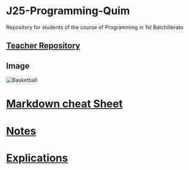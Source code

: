 # J25-Programming-Quim
Repository for students of the course of Programming in 1st Batchillerato


## [Teacher Repository](https://github.com/d-prieto/J25-Programming)

## Image
![Basketball](https://basketworld.com/blog/wp-content/uploads/2019/07/Mejores-balones-de-baloncesto-seg%C3%BAn-el-tipo-de-pista.jpg)

# [Markdown cheat Sheet](https://www.markdownguide.org/cheat-sheet)

# [Notes](https://github.com/QuimMontane/J25-programmig-Quim/tree/main/Arduino/Notes)

# [Explications](https://github.com/QuimMontane/J25-programmig-Quim/blob/main/Arduino/Arduino.md)
